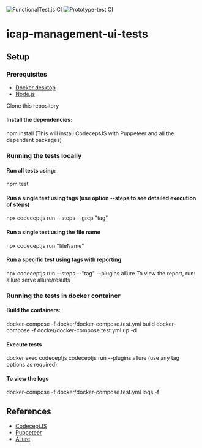 ![FunctionalTest.js CI](https://github.com/filetrust/icap-management-ui-tests/workflows/FunctionalTest.js%20CI/badge.svg)
![Prototype-test CI](https://github.com/filetrust/icap-management-ui-tests/workflows/Prototype-test%20CI/badge.svg)

# icap-management-ui-tests

## Setup

### Prerequisites
- [Docker desktop](https://www.docker.com/)
- [Node.js](https://nodejs.org/en/) 

Clone this repository

#### Install the dependencies: 
npm install (This will install CodeceptJS with Puppeteer and all the dependent packages)

### Running the tests locally
#### Run all tests using: 
npm test
    
#### Run a single test using tags (use option --steps to see detailed execution of steps)
npx codeceptjs run --steps --grep "tag"

#### Run a single test using the file name
npx codeceptjs run "fileName"

#### Run a specific test using tags with reporting
npx codeceptjs run --steps --"tag"  --plugins allure
To view the report, run: allure serve allure/results

### Running the tests in docker container
#### Build the containers:
docker-compose -f docker/docker-compose.test.yml build
docker-compose -f docker/docker-compose.test.yml up -d

#### Execute tests
docker exec codeceptjs codeceptjs run --plugins allure
(use any tag options as required)

#### To view the logs
docker-compose -f docker/docker-compose.test.yml logs -f


## References

- [CodeceptJS](https://codecept.io)
- [Puppeteer](https://pptr.dev/)
- [Allure](http://allure.qatools.ru/)
